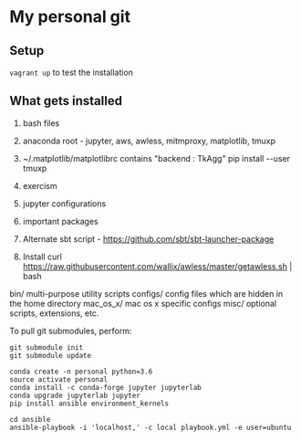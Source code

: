 # My personal git

## Setup 

`vagrant up` to test the installation

## What gets installed 

1. bash files
1. anaconda
 root - jupyter, aws, awless, mitmproxy, matplotlib, tmuxp
1. ~/.matplotlib/matplotlibrc contains "backend : TkAgg"
 pip install --user tmuxp
1. exercism
1. jupyter configurations
1. important packages

1. Alternate sbt script - https://github.com/sbt/sbt-launcher-package
1. Install curl https://raw.githubusercontent.com/wallix/awless/master/getawless.sh | bash


bin/
    multi-purpose utility scripts
configs/
    config files which are hidden in the home directory
mac_os_x/
    mac os x specific configs
misc/
    optional scripts, extensions, etc.

To pull git submodules, perform:

	git submodule init
	git submodule update
	
	conda create -n personal python=3.6
	source activate personal
	conda install -c conda-forge jupyter jupyterlab
	conda upgrade jupyterlab jupyter
	pip install ansible environment_kernels
	
	cd ansible
	ansible-playbook -i 'localhost,' -c local playbook.yml -e user=ubuntu
	
	
